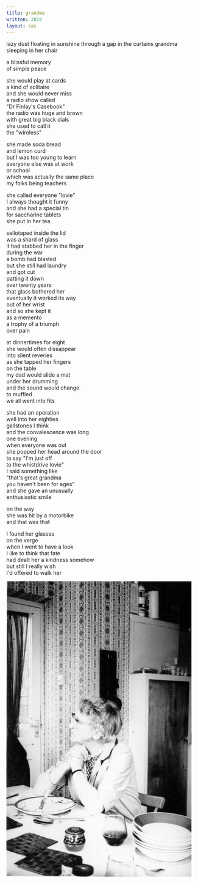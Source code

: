 ```yaml
---
title: grandma
written: 2019
layout: sas
---
```


<div class="poem">
lazy dust floating  
in sunshine  
through a gap in the curtains  
grandma sleeping in her chair  


a blissful memory  
of simple peace  


she would play at cards  
a kind of solitaire  
and she would never miss  
a radio show called  
"Dr Finlay's Casebook"  
the radio was huge and brown  
with great big black dials  
she used to call it  
the "wireless"


she made soda bread  
and lemon curd  
but I was too young to learn  
everyone else was at work  
or school  
which was actually the same place  
my folks being teachers  


she called everyone "lovie"  
I always thought it funny  
and she had a special tin  
for saccharine tablets  
she put in her tea  


sellotaped inside the lid  
was a shard of glass  
it had stabbed her in the finger  
during the war  
a bomb had blasted  
but she still had laundry  
and got cut  
patting it down  
over twenty years  
that glass bothered her  
eventually it worked its way  
out of her wrist  
and so she kept it  
as a memento  
a trophy of a triumph  
over pain


at dinnertimes for eight  
she would often dissappear  
into silent reveries  
as she tapped her fingers  
on the table  
my dad would slide a mat  
under her drumming  
and the sound would change  
to muffled  
we all went into fits  


she had an operation  
well into her eighties  
gallstones I think  
and the convalescence was long  
one evening  
when everyone was out  
she popped her head around the door  
to say "I'm just off  
to the whistdrive lovie"  
I said something like  
"that's great grandma  
you haven't been for ages"  
and she gave an unusually  
enthusiastic smile  


on the way  
she was hit by a motorbike  
and that was that  


I found her glasses  
on the verge  
when I went to have a look  
I like to think that fate  
had dealt her a kindness somehow  
but still I really wish  
I'd offered to walk her
</div>

!["Grandma Carroll"](/assets/images/bucket/aug75_grandma_carroll.jpg "Grandma Carroll Aug 1975")
